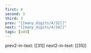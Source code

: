 ```yaml
---
first: 4
second: 3
third: 3
prev: "[[many_digits/4/32]]"
next: "[[many_digits/4/34]]"
tags: [odd]
---
```

prev2-in-text: [[31]]
next2-in-text: [[35]]
